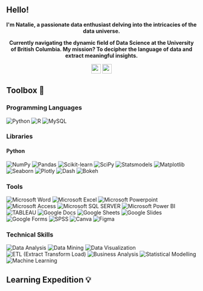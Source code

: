 ## Hello!

<p align="center"><strong>I'm Natalie, a passionate data enthusiast delving into the intricacies of the data universe.</strong></p>

<p align="center"><strong>Currently navigating the dynamic field of Data Science at the University of British Columbia. My mission? To decipher the language of data and extract meaningful insights.</strong></p>

<p align="center">
  <a href="https://www.linkedin.com/in/nataliecoutinho" target="_blank"><img height="25" src="https://img.shields.io/badge/-LinkedIn-0e76a8?style=for-the-badge&logo=Linkedin&logoColor=white"></a>
  <a href="https://www.nataliecoutinho.com" target="_blank"><img height="25" src="https://img.shields.io/badge/Portfolio-0077cc?style=for-the-badge&logo=About.me&logoColor=white"></a>
</p>


## Toolbox 🧠

### Programming Languages
![Python](https://img.shields.io/badge/Python-3670A0?style=for-the-badge&logo=Python&logoColor=ffdd54)
![R](https://img.shields.io/badge/R-%23276DC3.svg?style=for-the-badge&logo=R&logoColor=white)
![MySQL](https://img.shields.io/badge/MySQL-%230082A1.svg?style=for-the-badge&logo=MySQL&logoColor=white)

### Libraries

#### Python
![NumPy](https://img.shields.io/badge/NumPy-013243?style=for-the-badge&logo=numpy)
![Pandas](https://img.shields.io/badge/Pandas-150458?style=for-the-badge&logo=pandas)
![Scikit-learn](https://img.shields.io/badge/Scikit--learn-F7931E?style=for-the-badge&logo=scikit-learn)
![SciPy](https://img.shields.io/badge/SciPy-8CAAE6?style=for-the-badge&logo=scipy)
![Statsmodels](https://img.shields.io/badge/Statsmodels-4E78A0?style=for-the-badge&logo=statsmodels)
![Matplotlib](https://img.shields.io/badge/Matplotlib-377EB8?style=for-the-badge&logo=matplotlib)
![Seaborn](https://img.shields.io/badge/Seaborn-388E3C?style=for-the-badge&logo=seaborn)
![Plotly](https://img.shields.io/badge/Plotly-3F4F75?style=for-the-badge&logo=plotly)
![Dash](https://img.shields.io/badge/Dash-03C4A1?style=for-the-badge&logo=dash)
![Bokeh](https://img.shields.io/badge/Bokeh-3A5199?style=for-the-badge&logo=bokeh)

### Tools
![Microsoft Word](https://img.shields.io/badge/Microsoft_Word-2B579A?style=for-the-badge&logo=microsoft-word&logoColor=white)
![Microsoft Excel](https://img.shields.io/badge/Microsoft_Excel-217346?style=for-the-badge&logo=microsoft-excel&logoColor=white)
![Microsoft Powerpoint](https://img.shields.io/badge/Microsoft_PowerPoint-B7472A?style=for-the-badge&logo=microsoft-powerpoint&logoColor=white)
![Microsoft Access](https://img.shields.io/badge/Microsoft_Access-A4373A?style=for-the-badge&logo=microsoft-access&logoColor=white)
![Microsoft SQL SERVER](https://img.shields.io/badge/Microsoft_SQL_Server-CC2927?style=for-the-badge&logo=microsoft-sql-server&logoColor=white)
![Microsoft Power BI](https://img.shields.io/badge/PowerBI-F2C811?style=for-the-badge&logo=Power%20BI&logoColor=white)
![TABLEAU](https://img.shields.io/badge/Tableau-E97627?style=for-the-badge&logo=Tableau&logoColor=white)
![Google Docs](https://img.shields.io/badge/Google_Docs-4285F4?style=for-the-badge&logo=google-docs&logoColor=white)
![Google Sheets](https://img.shields.io/badge/Google%20Sheets-34A853?style=for-the-badge&logo=google-sheets&logoColor=white)
![Google Slides](https://img.shields.io/badge/Google_Slides-4285F4?style=for-the-badge&logo=google-slides&logoColor=white)
![Google Forms](https://img.shields.io/badge/Google_Forms-4285F4?style=for-the-badge&logo=google-forms&logoColor=white)
![SPSS](https://img.shields.io/badge/SPSS-3F51B5?style=for-the-badge&logo=IBM&logoColor=white)
![Canva](https://img.shields.io/badge/Canva-%2300C4CC.svg?&style=for-the-badge&logo=Canva&logoColor=white)
![Figma](https://img.shields.io/badge/Figma-F24E1E?style=for-the-badge&logo=figma&logoColor=white)

### Technical Skills
![Data Analysis](https://img.shields.io/badge/Data_Analysis-25A0DA?style=for-the-badge)
![Data Mining](https://img.shields.io/badge/Data_Mining-FFD43B?style=for-the-badge)
![Data Visualization](https://img.shields.io/badge/Data_Visualization-FF914D?style=for-the-badge)
![ETL (Extract Transform Load)](https://img.shields.io/badge/ETL-47A744?style=for-the-badge)
![Business Analysis](https://img.shields.io/badge/Business_Analysis-9552EA?style=for-the-badge)
![Statistical Modelling](https://img.shields.io/badge/Statistical_Modelling-9C55AE?style=for-the-badge)
![Machine Learning](https://img.shields.io/badge/Machine_Learning-4285F4?style=for-the-badge)

## Learning Expedition 💡


